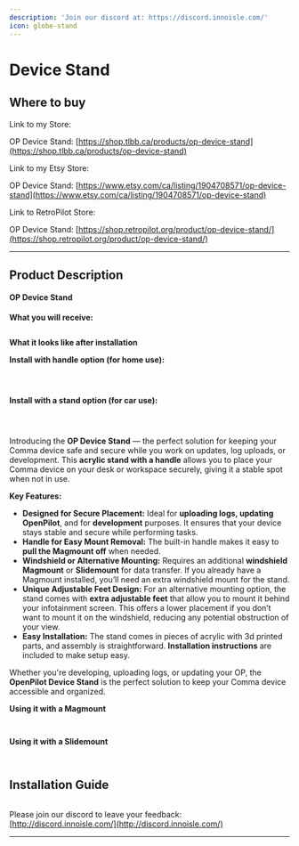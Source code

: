 ```yaml
---
description: 'Join our discord at: https://discord.innoisle.com/'
icon: globe-stand
---
```


# Device Stand

## Where to buy

Link to my Store:&#x20;

OP Device Stand: [https://shop.tlbb.ca/products/op-device-stand](https://shop.tlbb.ca/products/op-device-stand)

Link to my Etsy Store:

OP Device Stand: [https://www.etsy.com/ca/listing/1904708571/op-device-stand](https://www.etsy.com/ca/listing/1904708571/op-device-stand)

Link to RetroPilot Store:

OP Device Stand: [https://shop.retropilot.org/product/op-device-stand/](https://shop.retropilot.org/product/op-device-stand/)

***

## Product Description

#### **OP Device Stand**

**What you will receive:**

<figure><img src="../.gitbook/assets/a72342ef-35a9-40c2-bbca-3cb034104973.jpg" alt=""><figcaption></figcaption></figure>

**What it looks like after installation**&#x20;

**Install with handle option (for home use):**

<div><figure><img src="../.gitbook/assets/12625662-5caa-44ec-936b-8b59719270fd.jpg" alt=""><figcaption></figcaption></figure> <figure><img src="../.gitbook/assets/53128a9e-bf8b-4cdb-9a42-6b94d39040ac.jpg" alt=""><figcaption></figcaption></figure> <figure><img src="../.gitbook/assets/938ae85f-d11f-4139-affb-2cb4e5911429.jpg" alt=""><figcaption></figcaption></figure></div>

**Install with a stand option (for car use):**

<div><figure><img src="../.gitbook/assets/8d8512e1-390e-4a0d-9dc7-50e3fd53e9ee.jpg" alt=""><figcaption></figcaption></figure> <figure><img src="../.gitbook/assets/8184fbc7-f51b-436a-96ef-8834993c3582.jpg" alt=""><figcaption></figcaption></figure> <figure><img src="../.gitbook/assets/a8f06531-7f87-4ced-b6e9-876ece5b4df5.jpg" alt=""><figcaption></figcaption></figure></div>

Introducing the **OP Device Stand** — the perfect solution for keeping your Comma device safe and secure while you work on updates, log uploads, or development. This **acrylic stand with a handle** allows you to place your Comma device on your desk or workspace securely, giving it a stable spot when not in use.

**Key Features:**

* **Designed for Secure Placement:** Ideal for **uploading logs, updating OpenPilot**, and for **development** purposes. It ensures that your device stays stable and secure while performing tasks.
* **Handle for Easy Mount Removal:** The built-in handle makes it easy to **pull the Magmount off** when needed.
* **Windshield or Alternative Mounting:** Requires an additional **windshield Magmount** or **Slidemount** for data transfer. If you already have a Magmount installed, you’ll need an extra windshield mount for the stand.
* **Unique Adjustable Feet Design:** For an alternative mounting option, the stand comes with **extra adjustable feet** that allow you to mount it behind your infotainment screen. This offers a lower placement if you don’t want to mount it on the windshield, reducing any potential obstruction of your view.
* **Easy Installation:** The stand comes in pieces of acrylic with 3d printed parts, and assembly is straightforward. **Installation instructions** are included to make setup easy.

Whether you're developing, uploading logs, or updating your OP, the **OpenPilot Device Stand** is the perfect solution to keep your Comma device accessible and organized.



**Using it with a Magmount**

<div><figure><img src="../.gitbook/assets/213bd14b-35ac-4bd1-a53c-0154242be36b (1).jpg" alt=""><figcaption></figcaption></figure> <figure><img src="../.gitbook/assets/750b97d9-23a9-49c0-98e7-1294cacfb9ca.jpg" alt=""><figcaption></figcaption></figure></div>

**Using it with a Slidemount**

<div><figure><img src="../.gitbook/assets/37112b01-319d-4a4e-99bc-f52502db2866.jpg" alt=""><figcaption></figcaption></figure> <figure><img src="../.gitbook/assets/b0f1503a-aa53-452c-93ab-a88b2d9ad83e.jpg" alt=""><figcaption></figcaption></figure></div>



## Installation Guide

<figure><img src="../.gitbook/assets/installation 长图.jpg" alt=""><figcaption></figcaption></figure>



Please join our discord to leave your feedback: [http://discord.innoisle.com/](http://discord.innoisle.com/)

***

